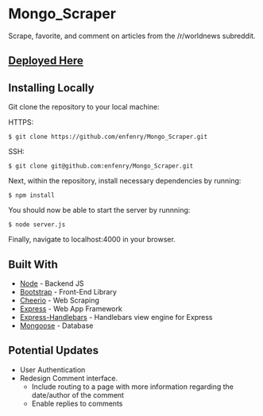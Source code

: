 # Mongo_Scraper

Scrape, favorite, and comment on articles from the /r/worldnews subreddit.

## [Deployed Here](https://limitless-ravine-91739.herokuapp.com/)

## Installing Locally
Git clone the repository to your local machine: 

HTTPS:
```
$ git clone https://github.com/enfenry/Mongo_Scraper.git
```
SSH:
````
$ git clone git@github.com:enfenry/Mongo_Scraper.git
````

Next, within the repository, install necessary dependencies by running:
````
$ npm install
````

You should now be able to start the server by runnning:
````
$ node server.js
````

Finally, navigate to localhost:4000 in your browser.

## Built With
* [Node](https://nodejs.org/en/) - Backend JS
* [Bootstrap](https://getbootstrap.com/) - Front-End Library
* [Cheerio](https://cheerio.js.org/) - Web Scraping
* [Express](https://expressjs.com/) - Web App Framework
* [Express-Handlebars](https://github.com/wycats/handlebars.js) - Handlebars view engine for Express
* [Mongoose](https://mongoosejs.com/) - Database

## Potential Updates
* User Authentication
* Redesign Comment interface. 
  * Include routing to a page with more information regarding the date/author of the comment
  * Enable replies to comments
